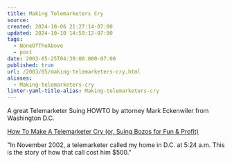 ```yaml
---
title: Making Telemarketers Cry
source: 
created: 2024-10-06 21:27:14-07:00
updated: 2024-10-10 14:59:12-07:00
tags:
  - NoneOfTheAbove
  - post
date: 2003-05-25T04:39:00.000-07:00
published: true
url: /2003/05/making-telemarketers-cry.html
aliases:
  - Making-telemarketers-cry
linter-yaml-title-alias: Making-telemarketers-cry
---
```



A great Telemarketer Suing HOWTO by attorney Mark Eckenwiler from Washington D.C.  
  
[How To Make A Telemarketer Cry (or, Suing Bozos for Fun & Profit)](https://www.panix.com/~eck/telemarket.html "How To Make A Telemarketer Cry (or, Suing Bozos for Fun & Profit)")  
  
"In November 2002, a telemarketer called my home in D.C. at 5:24 a.m. This is the story of how that call cost him $500."